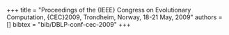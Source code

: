 +++
title =  "Proceedings of the {IEEE} Congress on Evolutionary Computation, {CEC}2009, Trondheim, Norway, 18-21 May, 2009"
authors = []
bibtex = "bib/DBLP-conf-cec-2009"
+++
